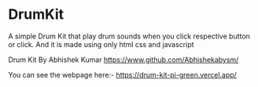 # DrumKit
A simple Drum Kit that play drum sounds when you click respective button or click. And it is made using only html css and javascript

Drum Kit By Abhishek Kumar
https://www.github.com/Abhishekabysm/

You can see the webpage here:- https://drum-kit-pi-green.vercel.app/

